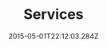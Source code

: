 ---
title: Services
type: Page
date: "2015-05-01T22:12:03.284Z"
subtitle1: "What I do"
subtitle2: "I can do"
subtitle3: "for you"
description1: "In technical terms, I'm a front-end developer and work with HTML, CSS and JavaScript to create interactive websites. I prefer static site generators like Hugo and Gatsby, but can also build your website with WordPress if you like. 
I take a mobile-first approach."
description2: "In plain words, I create that part of a website which is visible and with which you interact. Depending on your requirement and budget, I either work alone or in partner-ship with copywriters, graphic designers and back-end developers. Whichever scenario you choose, you can be sure that your website is top notch in terms of responsiveness, compatibility, performance, accessibility, security and usability."
serviceitems:
    - name: Responsiveness
      img: ./responsive.png
    
    - name: Compatibility
      img: ./compatibility.png
     
    - name: Performance
      img: ./performance.png
    
    - name: accessibility
      img: ./accessibility.png
    
    - name: Security
      img: ./security.png
     
    - name: usability
      img: ./usability.png

toolsitems:
    - name: HTML5 
      img: ./html5.png
    
    - name: CSS3
      img: ./css3.png
     
    - name: JS
      img: ./js.png
      
    - name: HUGO 
      img: ./hugo.png
    
    - name: Gatsby
      img: ./gatsby.png
     
    - name: Wordpress
      img: ./wordpress.png    
---